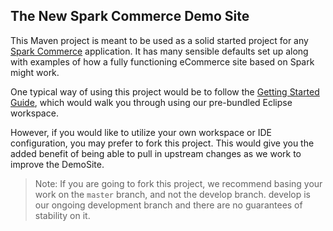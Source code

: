 ## The New Spark Commerce Demo Site

This Maven project is meant to be used as a solid started project for any [Spark Commerce](http://www.sparkcommerce.org) application. It has many sensible defaults set up along with examples of how a fully functioning eCommerce site based on Spark might work.

One typical way of using this project would be to follow the [Getting Started Guide](http://docs.sparkcommerce.org/current/Getting-Started.html), which would walk you through using our pre-bundled Eclipse workspace.

However, if you would like to utilize your own workspace or IDE configuration, you may prefer to fork this project. This would give you the added benefit of being able to pull in upstream changes as we work to improve the DemoSite.

> Note: If you are going to fork this project, we recommend basing your work on the `master` branch, and not the develop branch. develop is our ongoing development branch and there are no guarantees of stability on it.
